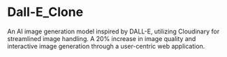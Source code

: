 # Dall-E_Clone
An AI image generation model inspired by DALL-E, utilizing Cloudinary for streamlined image handling. A 20% increase in image quality and interactive image generation through a user-centric web application.
